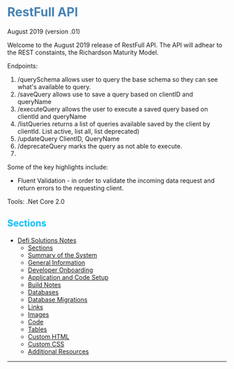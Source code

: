 
<style>
        h1 {
            color:Steelblue;
        }
        h2 {
            color:DeepSkyBlue
        }
        h3{
            color:lightSkyBlue
        }
        Powershell{
            color:green
        }
</style>

# RestFull API 
August 2019 (version .01)

Welcome to the August 2019 release of RestFull API. The API will adhear to the REST constaints, the Richardson Maturity Model. 

Endpoints:
1. /querySchema allows user to query the base schema so they can see what's available to query.
2. /saveQuery allows use to save a query based on clientID and queryName
3. /executeQuery allows the user to execute a saved query based on clientId and queryName
4. /listQueries returns a list of queries available saved by the client by clientId. List active, list all, list deprecated) 
5. /updateQuery ClientID, QueryName
6. /deprecateQuery marks the query as not able to execute. 
8. 

Some of the key highlights include: 
- Fluent Validation - in order to validate the incoming data request and return errors to the requesting client.

Tools:
.Net Core 2.0




## Sections
- [Defi Solutions Notes](#defi-solutions-notes)
    - [Sections](#sections)
    - [Summary of the System](#summary-of-the-system)
    - [General Information](#general-information)
    - [Developer Onboarding](#developer-onboarding)
    - [Application and Code Setup](#Application-and-Code-Setup)
    - [Build Notes](#build-notes)
    - [Databases](#Databases)
    - [Database Migrations](#Database-Migration)
    - [Links](#links)
    - [Images](#images)
    - [Code](#code)
    - [Tables](#tables)
    - [Custom HTML](#custom-html)
    - [Custom CSS](#custom-css)
    - [Additional Resources](#additional-resources)

---